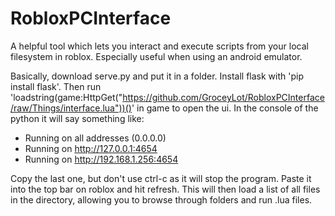 # RobloxPCInterface

A helpful tool which lets you interact and execute scripts from your local filesystem in roblox. Especially useful when using an android emulator.

Basically, download serve.py and put it in a folder. Install flask with 'pip install flask'. Then run 'loadstring(game:HttpGet("https://github.com/GroceyLot/RobloxPCInterface/raw/Things/interface.lua"))()' in game to open the ui. In the console of the python it will say something like:

 * Running on all addresses (0.0.0.0)
 * Running on http://127.0.0.1:4654
 * Running on http://192.168.1.256:4654

Copy the last one, but don't use ctrl-c as it will stop the program. Paste it into the top bar on roblox and hit refresh. This will then load a list of all files in the directory, allowing you to browse through folders and run .lua files.
